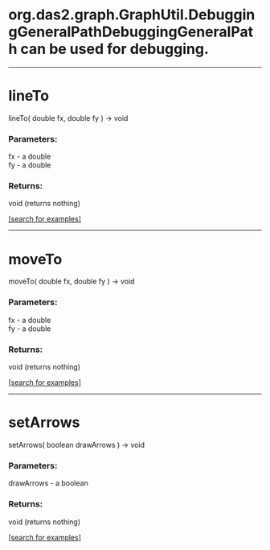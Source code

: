 # org.das2.graph.GraphUtil.DebuggingGeneralPathDebuggingGeneralPath can be used for debugging.
***
<a name="lineTo"></a>
# lineTo
lineTo( double fx, double fy ) &rarr; void



### Parameters:
fx - a double
<br>fy - a double

### Returns:
void (returns nothing)


<a href="https://github.com/autoplot/dev/search?q=lineTo&unscoped_q=lineTo">[search for examples]</a>

***
<a name="moveTo"></a>
# moveTo
moveTo( double fx, double fy ) &rarr; void



### Parameters:
fx - a double
<br>fy - a double

### Returns:
void (returns nothing)


<a href="https://github.com/autoplot/dev/search?q=moveTo&unscoped_q=moveTo">[search for examples]</a>

***
<a name="setArrows"></a>
# setArrows
setArrows( boolean drawArrows ) &rarr; void



### Parameters:
drawArrows - a boolean

### Returns:
void (returns nothing)


<a href="https://github.com/autoplot/dev/search?q=setArrows&unscoped_q=setArrows">[search for examples]</a>

